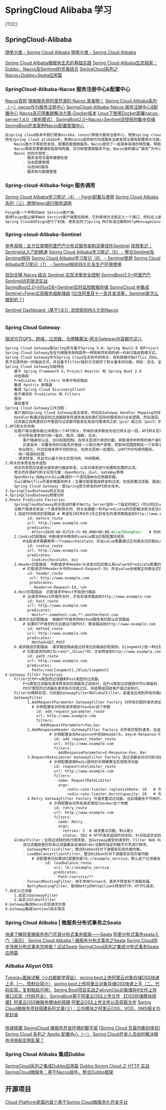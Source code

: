 # SpringCloud Alibaba 学习

[TOC]


## SpringCloud-Alibaba
[随笔分类 - Spring Cloud Alibaba](https://www.cnblogs.com/fx-blog/category/1569361.html)
[随笔分类 - Spring Cloud Alibaba](https://www.cnblogs.com/zhixie/category/1759831.html)

[Spring Cloud Alibaba微服务生态的基础实践](https://www.cnblogs.com/zhuhuix/p/13679153.html)
[Spring Cloud Alibaba生态探索：Dubbo、Nacos及Sentinel的完美结合](https://www.cnblogs.com/zhuhuix/p/13710177.html)
[SpringCloud系列之Nacos+Dubbo+Seata应用篇](https://www.cnblogs.com/chinaWu/p/13671620.html)
### SpringCloud-Alibaba-Nacos 服务注册中心&配置中心
[Nacos官网](https://nacos.io/zh-cn/index.html)
[搞微服务用阿里开源的 Nacos 真香啊！](https://www.cnblogs.com/xueweihan/p/13961778.html)
[Spring Cloud Alibaba系列（一）nacos作为服务注册中心](https://www.cnblogs.com/zhixie/p/12848317.html)
[SpringCloud-Alibaba-Nacos 服务注册中心&配置中心](https://www.cnblogs.com/songjilong/p/12796258.html)
[Nacos高可用集群解决方案-Docker版本](https://www.cnblogs.com/hellxz/p/nacos-cluster-docker.html)
[Linux下使用Docker部署nacos-server:1.4.0（单机模式）](https://www.cnblogs.com/haoxianrui/p/14059009.html)
[SpringBoot2.0+Nacos+Sentinel流控规则集中存储](https://www.cnblogs.com/smallSevens/p/11553695.html)
[SpringBoot开发案例Nacos配置管理中心](https://www.cnblogs.com/smallSevens/p/11223830.html)
```markdown
在spring cloud版本中我们使用eureka、consul等做为服务注册中心，使用spring cloud config做为配置中心。
而在spring cloud alibaba中，使用nacos组件即可完成服务注册发现与服务配置两大功能。
    Nacos致力于帮助您发现、配置和管理微服务。Nacos提供了一组简单易用的特性集，帮助您实现动态服务发现、服务配置管理、服务及流量管理。  
    Nacos帮助您更敏捷和容易地构建、交付和管理微服务平台。Nacos是构建以“服务”为中心的现代应用架构(例如微服务范式、云原生范式)的服务基础设施。  
    Nacos 的四大特性：
        - 服务发现与服务健康检查
        - 动态配置管理
        - 动态DNS服务
        - 服务和元数据管理
```
### Spring-cloud-Alibaba-feign 服务调用
[Spring Cloud Alibaba学习笔记（4） - Feign配置与使用](https://www.cnblogs.com/fx-blog/p/11714109.html)
[Spring Cloud Alibaba系列（三）使用feign进行服务调用](https://www.cnblogs.com/zhixie/p/12880245.html)
```markdown
Feign是一个声明式Web Service客户端。
使用Feign能让编写Web Service客户端更加简单，它的使用方法是定义一个接口，然后在上面添加注解，同时也支持JAX-RS标准的注解。Feign也支持可拔插式的编码器和解码器。
Spring Cloud对Feign进行了封装，使其支持了Spring MVC标准注解和HttpMessageConverters。Feign可以与Eureka和Ribbon组合使用以支持负载均衡。
```
### Spring-cloud-Alibaba-Sentinel
[参考视频：全方位掌握阿里巴巴分布式服务架构流量控件Sentinel](https://www.bilibili.com/video/BV12A411E7aX)
[视频笔记：Sentinel从入门到精通](https://blog.csdn.net/m_awdawdw/article/details/109023535)
[Spring Cloud Alibaba学习笔记（5） - 整合Sentinel及Sentinel规则](https://www.cnblogs.com/fx-blog/p/11720220.html)
[Spring Cloud Alibaba学习笔记（6） - Sentinel使用](https://www.cnblogs.com/fx-blog/p/11725989.html)
[Spring Cloud Alibaba学习笔记（7） - Sentinel规则持久化及生产环境使用](https://www.cnblogs.com/fx-blog/p/11726189.html)

[双剑合璧 Nacos 结合 Sentinel 实现流量安全控制](https://www.cnblogs.com/mrhelloworld/p/sentinel-nacos.html)
[SpringBoot2.0+阿里巴巴Sentinel动态限流实战](https://www.cnblogs.com/smallSevens/p/11531534.html)			
[SpringBoot2.0+InfluxDB+Sentinel实时监控数据存储](https://www.cnblogs.com/smallSevens/p/11576263.html)
[SpringCloud 中集成Sentinel+Feign实现服务熔断降级](cnblogs.com/NathanYang/p/11819881.html)
[[扛住阿里双十一高并发流量，Sentinel是怎么做到的？](https://www.cnblogs.com/caison/p/11673047.html)]

[Sentinel Dashboard（基于1.8.1）流控规则持久化到Nacos](https://www.cnblogs.com/jian0110/p/14139044.html)
```markdown

```
### Spring Cloud Gateway
[限流10万QPS、跨域、过滤器、令牌桶算法-网关Gateway内容都在这儿](https://juejin.cn/post/6895201419805392909)
```markdown
Spring Cloud Gateway是Spring官方基于Spring 5.0，Spring Boot2.0 和Project Reactor等技术开发的网关，
Spring Cloud Gateway旨在为微服务架构提供一种简单而有效的统一的API路由管理方式。
Spring Cloud Gateway作为Spring Cloud生态系中的网关，目标是替代Netflix ZUUL，
其不仅提供统一的路由方式，并且基于Filter链的方式提供了网关基本的功能，例如：安全，监控/埋点，和限流等。
Spring Cloud Gateway功能特征
    基于 Spring Framework 5，Project Reactor 和 Spring Boot 2.0
    动态路由
    Predicates 和 Filters 作用于特定路由
    集成 Hystrix 断路器
    集成 Spring Cloud DiscoveryClient
    易于编写的 Predicates 和 Filters
    限流
    路径重写
Spring Cloud Gateway工作流程：
    客户端向Spring Cloud Gateway发出请求。然后在Gateway Handler Mapping中找到与请求相匹配的路由，将其发送到Gateway Web Handler。
    Handler再通过指定的过滤器链来将请求发送到我们实际的服务执行业务逻辑，然后返回。
    过滤器之间用虚线分开是因为过滤器可能会在发送代理请求之前（pre）或之后（post）执行业务逻辑。
1.API网关的作用
    在客户端与服务端之间增加一个API网关，所有的请求都会先经过网关这一层。API网关层可以把后端的多个服务进行整合，然后提供唯一的业务接口。客户端只需要调用这个接口获取数据及展示。
    - 针对所有请求进行统一鉴权，限流，熔断，日志。
        客户端身份认证、访问权限控制。在网关层进行请求拦截，获取请求中附带的用户身份信息，调用统一认证中心对请求进行身份认证，之后才检查身份有资源的访问权限。
        灰度发布：将要发布的功能先开放给一小部分用户使用，把影响范围控制在一个非常小的范围。在网关层可以通过灰度规则进行部分流量的路由，从而实现灰度发布。
    - 协议转化。针对后端多种不同的协议，在网关层统一处理后，以HTTP对外提供服务。
    - 统一错误码处理。
    - 请求转发，并且可以基于网关实现内网、外网隔离。
2.网关的本质及技术选型
    网关的本质应该是对请求进行路由转发，以及对请求进行前置和后置的过滤。
    常见的开源API网关实现方案：OpenResty、Zuul、GateWay等等
    OpenResty:由Nginx与Lua集成的一个高性能Web应用服务器。
    Zuul是Netflix开源非微服务网关：主要功能是路由转发和过滤。包括前置过滤器、路由过滤器、后置过滤器、错误过滤器。
    Spring Cloud Gateway：是Spring官方研发的API网关技术。
3.SpringCloudGateway网关实战
4.SpringCloudGateway原理分析
5.Route Predicate Factories
    SpringCloudGateway网关启动时基于Netty Server监听一个指定的端口（可以同过server.port属性自定义）。
    当客户端请求发送一个请求到网关时，网关会根据一系列predicate的匹配解决来决定访问那个Route路由，然后根据过滤器链进行请求的处理。
    1.指定时间规则匹配路由 # 希望在202年6月1号之前发生的请求都路由到http://www.example.com
        - id: before_route
          url: http://www.example.com
          predicates:
          - After=2020-06-01T24:00:00.000+08:00[Asia/Shanghai]   # 时间格式必须满足ZonedDateTime的格式
    2.Cookie匹配路由 判断请求中携带的cookie算法匹配配置的规则
        #当前请求需要携带一个name=chocolate，并且value需要通过正则表达式匹配mic，才能路由到http://www.example.com。
        - id: cookie_route
          url: http://www.example.com
          predicates:
          - Cookie=chocolate, mic
    3.Header匹配路由  判断请求中Header头消息对应的那么和value与Predicate配置的值是否匹配，value也是正则匹配形式。
        # 匹配请求中Header头中的name=X-Request-Id，并且value会根据正则表达式匹配\d+，也就是匹配1个以上的数字。
        - id: header_route
           url: http://www.example.com
           predicates:
           - Header=X-Request-Id, \d+ 
    4.Host匹配路由  匹配请求中Host字段进行路由
        # 当请求中Host的值符合时，才会将请求路由到http://www.example.com
        - id: host_route
          url: http://www.example.com
          predicates:
          - Host=**.somehost.com,**.anotherhost.com
    5.请求方法匹配路由  根据HTTP请求的Method属性来匹配以实现路由
        # 如果HTTP请求的方法是GET或POST，都会路由到http://www.example.com
        - id: method_route
          url: http://www.example.com
          predicates:
          - Method=GET,POST
    6.请求路径匹配路由  请求路径路由是比较常见的路由匹配规则，${segment}是一种比较特殊的占位符，/*表示单层路径匹配，/**表示多层路径匹配。
        # 匹配请求的URI为/red/*,/blue/*时，才会转发到http://www.example.com
        - id: path_route
          url: http://www.example.com
          predicates:
          - Path=/red/{segment},/blue/{segment}
6.Gateway Filter Factories
    Filter分为Pre类型的过滤器和Post类型的过滤器。
        Pre类型过滤器在请求转发到后端服务之前执行，在Pre类型过滤器链中可以做鉴权，限流等等操作。
        POST类型的过滤器在请求执行完成之后，将结果返回给客户端之前执行。
    Filter分两种实现，分别是GatewayFilter和GlobalFilter。前者会应用到所有的路由上，后者只会应用到单个路由后者一个分组的路由上。
    GatewayFilter
        - 1.AddRequestParameter GatewayFilter Factory 对所有匹配的请求添加一个查询参数。
            # 示例配置会对所有请求增加foo=bar这个参数
            - id: add_request_parameter_route
              url: http://www.example.com
              filters:
              - AddRequestParameter=foo,bar
        - 2.AddResponseHeader GatewayFilter Factory 对所有匹配的请求，在返回结果到客户端之前，在Header中添加相应的数据
                    # 示例配置会在Response中添加Header头，key=X-Response-Foo, Value=Bar
                    - id: add_request_header_route
                      url: http://www.example.com
                      filters:
                      - AddResponseParameter=X-Response-Foo, Bar
        - 3.RequestRateLimiter GatewayFilter Factory 该过滤器会对访问到当前网关的所有请求执行限流过滤。
                    # 示例配置使用Redis提供的令牌桶算法实现限流功能
                    - id: requestratelimiter_route
                      url: http://www.example.com
                      filters:
                      - name: RequestRateLimiter
                        args:
                            redis-rate-limiter.replenishRate: 10   # 令牌桶中令牌的填充速度代表允许每秒执行的请求数
                            redis-rate-limiter.burstCapacity: 20   # 令牌桶的容量，也就是令牌桶最多能够容纳的令牌数，表示每秒用户最大能够执行行的请求数量。
        - 4.Retry GatewayFilter Factory 为请求重试过滤器，当后端服务不可用时，网关会根据配置参数来发起重试请求
                    # 示例配置会对所有请求增加foo=bar这个参数
                    - id: retry_route
                      url: http://www.example.com
                      filters:
                      - name: Retry
                        args: 
                          retries: 3  # 请求重试次数，默认是3
                          status: 503 # HTTP请求返回的状态码，针对指定状态码进行重试。
    GlobalFilter：全局过滤链的执行顺序是，当Gateway接受到请求时，Filter Web Handler处理器会将所有的GlobalFilter实例及所有路由上配置的GatewayFilter实例添加到一条过滤器链中。
        该过滤器链里的所有过滤器都会安装@Order注解所指定的数字大写进行排序。
        - GatewayMetricsFilter，整合Ribbon针对下游服务实现负载均衡。
        - LoadBalancerClientFilter，整合Ribbon针对下游服务实现负载均衡
            # 该配置表示如果URI配置的是lb://example_service，那么这个过滤器会识别到lb://，并且使用SpringCloud LoadBalancerClient将example_service名称解析为时间访问的主机和端口地址。
                - id: loadbalance_route
                      uri: lb://example_service
                      predicates:
                      - Path:/service/**   
        - ForwardRoutingFilter，用于本地forward，请求不转发到下游服务器。
        - NettyRoutingFilter，使用Netty的HttpClient转发HTTP、HTTPS请求。
7.自定义过滤器
    1.自定义GatewayFilter
    2.自定义GlobalFilter
8.Gateway集成Nacos实现请求负载
9.Gateway集成Sentinel网关限流
```
### Spring Cloud Alibaba | 微服务分布式事务之Seata
[快速了解阿里微服务热门开源分布式事务框架——Seata](https://www.cnblogs.com/fengpinglangjingruma/p/13963902.html)
[阿里分布式事务seata入门（采坑）](https://www.cnblogs.com/sky-chen/p/11419942.html)
[Spring Cloud Alibaba | 微服务分布式事务之Seata](https://www.cnblogs.com/babycomeon/p/11504210.html)
[Spring Cloud同步场景分布式事务怎样做？试试Seata](https://www.cnblogs.com/zlt2000/p/11525417.html)
[SpringCloud系列之集成分布式事务Seata应用篇](https://www.cnblogs.com/chinaWu/p/13255200.html)
### Alibaba Aliyun OSS
[Typora+图床详解（小白都能学得会）](https://www.cnblogs.com/gmengshuai/p/14139394.html)
[spring boot上传阿里云对象存储OSS快速上手（一、控制台简介）](https://blog.csdn.net/weixin_43423864/article/details/109780359)
[spring boot上传阿里云对象存储OSS快速上手（二、代码实现，复制粘贴可用）](https://blog.csdn.net/weixin_43423864/article/details/109783097)
[Spring Boot项目实战之aliyunOss对象储存#文件上传接口实现（代码齐全）](https://blog.csdn.net/linhong_1994/article/details/103117838)
[SpringBoot基于阿里云OSS上传文件](https://blog.csdn.net/HcJsJqJSSM/article/details/80977735)
[【OSS存储模块搭建】阿里云OSS微服务模块的搭建](https://atfwus.blog.csdn.net/article/details/107745509)
[阿里云OSS上传文件以及获取文件](https://blog.csdn.net/liujing666888/article/details/83058617)
[Spring Cloud微服务项目搭建系列文章(三)：公共模块之阿里云OSS，VOD，SMS相关功能封装](https://blog.csdn.net/zhuwei_clark/article/details/104659795)


###
[快速搭建 SpringCloud 微服务开发环境的脚手架](https://www.cnblogs.com/xueweihan/p/11935291.html)
[[Spring Cloud 负载均衡初体验](https://www.cnblogs.com/Sinte-Beuve/p/11569789.html)]
[Spring Cloud 系列之 Apollo 配置中心（一）](https://www.cnblogs.com/mrhelloworld/p/apollo1.html)
[Spring Cloud开发人员如何解决服务冲突和实例乱窜？](https://www.cnblogs.com/zlt2000/p/11459390.html)

### Spring Cloud Alibaba 集成Dubbo
[SpringCloud系列之集成Dubbo应用篇](https://www.cnblogs.com/chinaWu/p/12818661.html)
[Dubbo Spring Cloud 之 HTTP 实战](https://www.cnblogs.com/babycomeon/p/11553757.html)
[SpringCloud微服务：基于Nacos组件，整合Dubbo框架](https://www.cnblogs.com/cicada-smile/p/13442936.html)

## 开源项目
[Cloud-Platform是国内首个基于Spring Cloud微服务化开发平台](https://gitee.com/geek_qi/cloud-platform)
